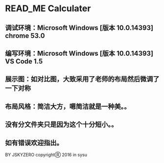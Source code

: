 # READ_ME Calculater
## 调试环境：Microsoft Windows [版本 10.0.14393] chrome 53.0

## 编写环境：Microsoft Windows [版本 10.0.14393] VS Code 1.5

## 展示图：如对比图，大致采用了老师的布局然后微调了一下对称

## 布局风格：简洁大方，嗯简洁就是一种美。。

## 没有分文件夹只是因为这个十分短小。。

## 如有错误欢迎指出。

BY JSKYZERO copyrightⓇ 2016 in sysu 